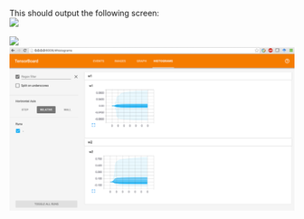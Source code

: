 This should output the following screen:  
<img src="https://github.com/kyeokabe/notes/blob/master/pics/TF_2LayerNet_Graph.png" width="650">  

<img src="https://github.com/kyeokabe/notes/blob/master/pics/TF_2LayerNet_Events.png" width="700">  

<img src="https://github.com/kyeokabe/VNC-memos/blob/master/pics/TF_2LayerNet_Histrograms.png" width="600">  
